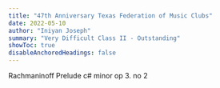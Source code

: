 ```yaml
---
title: "47th Anniversary Texas Federation of Music Clubs"
date: 2022-05-10
author: "Iniyan Joseph"
summary: "Very Difficult Class II - Outstanding" 
showToc: true
disableAnchoredHeadings: false
---
```

Rachmaninoff Prelude c# minor op 3. no 2

